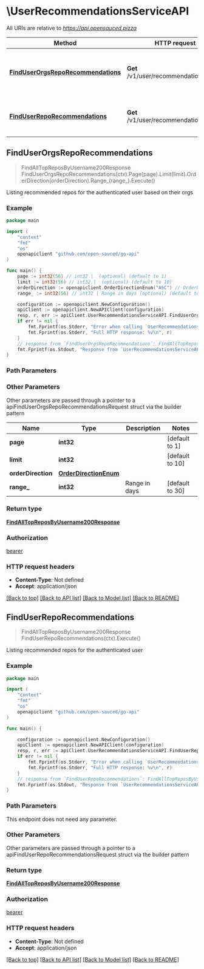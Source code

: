 # \UserRecommendationsServiceAPI

All URIs are relative to *https://api.opensauced.pizza*

Method | HTTP request | Description
------------- | ------------- | -------------
[**FindUserOrgsRepoRecommendations**](UserRecommendationsServiceAPI.md#FindUserOrgsRepoRecommendations) | **Get** /v1/user/recommendations/orgs | Listing recommended repos for the authenticated user based on their orgs
[**FindUserRepoRecommendations**](UserRecommendationsServiceAPI.md#FindUserRepoRecommendations) | **Get** /v1/user/recommendations/repos | Listing recommended repos for the authenticated user



## FindUserOrgsRepoRecommendations

> FindAllTopReposByUsername200Response FindUserOrgsRepoRecommendations(ctx).Page(page).Limit(limit).OrderDirection(orderDirection).Range_(range_).Execute()

Listing recommended repos for the authenticated user based on their orgs

### Example

```go
package main

import (
    "context"
    "fmt"
    "os"
    openapiclient "github.com/open-sauced/go-api"
)

func main() {
    page := int32(56) // int32 |  (optional) (default to 1)
    limit := int32(56) // int32 |  (optional) (default to 10)
    orderDirection := openapiclient.OrderDirectionEnum("ASC") // OrderDirectionEnum |  (optional)
    range_ := int32(56) // int32 | Range in days (optional) (default to 30)

    configuration := openapiclient.NewConfiguration()
    apiClient := openapiclient.NewAPIClient(configuration)
    resp, r, err := apiClient.UserRecommendationsServiceAPI.FindUserOrgsRepoRecommendations(context.Background()).Page(page).Limit(limit).OrderDirection(orderDirection).Range_(range_).Execute()
    if err != nil {
        fmt.Fprintf(os.Stderr, "Error when calling `UserRecommendationsServiceAPI.FindUserOrgsRepoRecommendations``: %v\n", err)
        fmt.Fprintf(os.Stderr, "Full HTTP response: %v\n", r)
    }
    // response from `FindUserOrgsRepoRecommendations`: FindAllTopReposByUsername200Response
    fmt.Fprintf(os.Stdout, "Response from `UserRecommendationsServiceAPI.FindUserOrgsRepoRecommendations`: %v\n", resp)
}
```

### Path Parameters



### Other Parameters

Other parameters are passed through a pointer to a apiFindUserOrgsRepoRecommendationsRequest struct via the builder pattern


Name | Type | Description  | Notes
------------- | ------------- | ------------- | -------------
 **page** | **int32** |  | [default to 1]
 **limit** | **int32** |  | [default to 10]
 **orderDirection** | [**OrderDirectionEnum**](OrderDirectionEnum.md) |  | 
 **range_** | **int32** | Range in days | [default to 30]

### Return type

[**FindAllTopReposByUsername200Response**](FindAllTopReposByUsername200Response.md)

### Authorization

[bearer](../README.md#bearer)

### HTTP request headers

- **Content-Type**: Not defined
- **Accept**: application/json

[[Back to top]](#) [[Back to API list]](../README.md#documentation-for-api-endpoints)
[[Back to Model list]](../README.md#documentation-for-models)
[[Back to README]](../README.md)


## FindUserRepoRecommendations

> FindAllTopReposByUsername200Response FindUserRepoRecommendations(ctx).Execute()

Listing recommended repos for the authenticated user

### Example

```go
package main

import (
    "context"
    "fmt"
    "os"
    openapiclient "github.com/open-sauced/go-api"
)

func main() {

    configuration := openapiclient.NewConfiguration()
    apiClient := openapiclient.NewAPIClient(configuration)
    resp, r, err := apiClient.UserRecommendationsServiceAPI.FindUserRepoRecommendations(context.Background()).Execute()
    if err != nil {
        fmt.Fprintf(os.Stderr, "Error when calling `UserRecommendationsServiceAPI.FindUserRepoRecommendations``: %v\n", err)
        fmt.Fprintf(os.Stderr, "Full HTTP response: %v\n", r)
    }
    // response from `FindUserRepoRecommendations`: FindAllTopReposByUsername200Response
    fmt.Fprintf(os.Stdout, "Response from `UserRecommendationsServiceAPI.FindUserRepoRecommendations`: %v\n", resp)
}
```

### Path Parameters

This endpoint does not need any parameter.

### Other Parameters

Other parameters are passed through a pointer to a apiFindUserRepoRecommendationsRequest struct via the builder pattern


### Return type

[**FindAllTopReposByUsername200Response**](FindAllTopReposByUsername200Response.md)

### Authorization

[bearer](../README.md#bearer)

### HTTP request headers

- **Content-Type**: Not defined
- **Accept**: application/json

[[Back to top]](#) [[Back to API list]](../README.md#documentation-for-api-endpoints)
[[Back to Model list]](../README.md#documentation-for-models)
[[Back to README]](../README.md)

